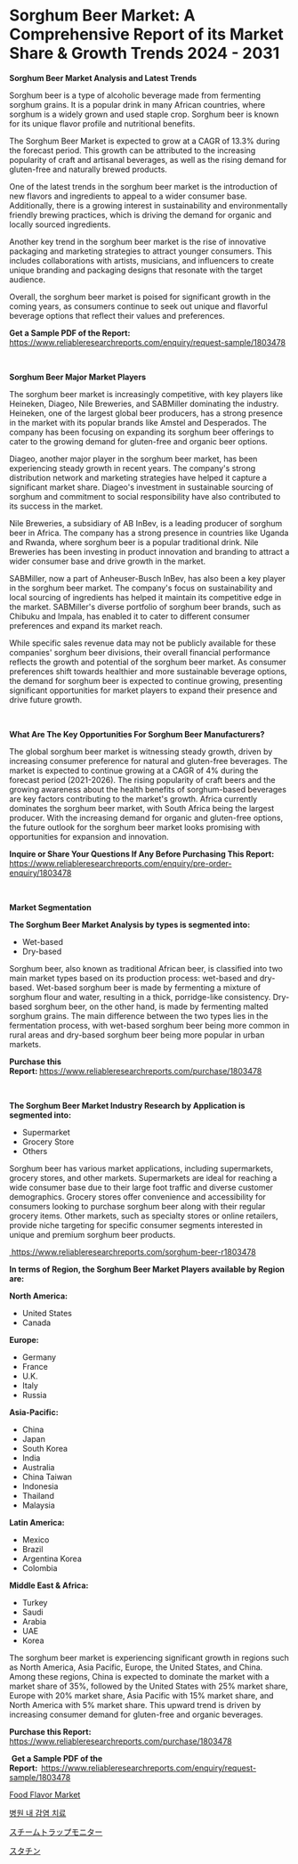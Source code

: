 <p><h1>Sorghum Beer Market: A Comprehensive Report of its Market Share & Growth Trends 2024 - 2031</h1></p><p><strong>Sorghum Beer Market Analysis and Latest Trends</strong></p>
<p><p>Sorghum beer is a type of alcoholic beverage made from fermenting sorghum grains. It is a popular drink in many African countries, where sorghum is a widely grown and used staple crop. Sorghum beer is known for its unique flavor profile and nutritional benefits.</p><p>The Sorghum Beer Market is expected to grow at a CAGR of 13.3% during the forecast period. This growth can be attributed to the increasing popularity of craft and artisanal beverages, as well as the rising demand for gluten-free and naturally brewed products.</p><p>One of the latest trends in the sorghum beer market is the introduction of new flavors and ingredients to appeal to a wider consumer base. Additionally, there is a growing interest in sustainability and environmentally friendly brewing practices, which is driving the demand for organic and locally sourced ingredients.</p><p>Another key trend in the sorghum beer market is the rise of innovative packaging and marketing strategies to attract younger consumers. This includes collaborations with artists, musicians, and influencers to create unique branding and packaging designs that resonate with the target audience.</p><p>Overall, the sorghum beer market is poised for significant growth in the coming years, as consumers continue to seek out unique and flavorful beverage options that reflect their values and preferences.</p></p>
<p><strong>Get a Sample PDF of the Report:&nbsp;</strong> <a href="https://www.reliableresearchreports.com/enquiry/request-sample/1803478">https://www.reliableresearchreports.com/enquiry/request-sample/1803478</a></p>
<p>&nbsp;</p>
<p><strong>Sorghum Beer Major Market Players</strong></p>
<p><p>The sorghum beer market is increasingly competitive, with key players like Heineken, Diageo, Nile Breweries, and SABMiller dominating the industry. Heineken, one of the largest global beer producers, has a strong presence in the market with its popular brands like Amstel and Desperados. The company has been focusing on expanding its sorghum beer offerings to cater to the growing demand for gluten-free and organic beer options.</p><p>Diageo, another major player in the sorghum beer market, has been experiencing steady growth in recent years. The company's strong distribution network and marketing strategies have helped it capture a significant market share. Diageo's investment in sustainable sourcing of sorghum and commitment to social responsibility have also contributed to its success in the market.</p><p>Nile Breweries, a subsidiary of AB InBev, is a leading producer of sorghum beer in Africa. The company has a strong presence in countries like Uganda and Rwanda, where sorghum beer is a popular traditional drink. Nile Breweries has been investing in product innovation and branding to attract a wider consumer base and drive growth in the market.</p><p>SABMiller, now a part of Anheuser-Busch InBev, has also been a key player in the sorghum beer market. The company's focus on sustainability and local sourcing of ingredients has helped it maintain its competitive edge in the market. SABMiller's diverse portfolio of sorghum beer brands, such as Chibuku and Impala, has enabled it to cater to different consumer preferences and expand its market reach.</p><p>While specific sales revenue data may not be publicly available for these companies' sorghum beer divisions, their overall financial performance reflects the growth and potential of the sorghum beer market. As consumer preferences shift towards healthier and more sustainable beverage options, the demand for sorghum beer is expected to continue growing, presenting significant opportunities for market players to expand their presence and drive future growth.</p></p>
<p>&nbsp;</p>
<p><strong>What Are The Key Opportunities For Sorghum Beer Manufacturers?</strong></p>
<p><p>The global sorghum beer market is witnessing steady growth, driven by increasing consumer preference for natural and gluten-free beverages. The market is expected to continue growing at a CAGR of 4% during the forecast period (2021-2026). The rising popularity of craft beers and the growing awareness about the health benefits of sorghum-based beverages are key factors contributing to the market's growth. Africa currently dominates the sorghum beer market, with South Africa being the largest producer. With the increasing demand for organic and gluten-free options, the future outlook for the sorghum beer market looks promising with opportunities for expansion and innovation.</p></p>
<p><strong>Inquire or Share Your Questions If Any Before Purchasing This Report:</strong> <a href="https://www.reliableresearchreports.com/enquiry/pre-order-enquiry/1803478">https://www.reliableresearchreports.com/enquiry/pre-order-enquiry/1803478</a></p>
<p>&nbsp;</p>
<p><strong>Market Segmentation</strong></p>
<p><strong>The Sorghum Beer Market Analysis by types is segmented into:</strong></p>
<p><ul><li>Wet-based</li><li>Dry-based</li></ul></p>
<p><p>Sorghum beer, also known as traditional African beer, is classified into two main market types based on its production process: wet-based and dry-based. Wet-based sorghum beer is made by fermenting a mixture of sorghum flour and water, resulting in a thick, porridge-like consistency. Dry-based sorghum beer, on the other hand, is made by fermenting malted sorghum grains. The main difference between the two types lies in the fermentation process, with wet-based sorghum beer being more common in rural areas and dry-based sorghum beer being more popular in urban markets.</p></p>
<p><strong>Purchase this Report:&nbsp;</strong><a href="https://www.reliableresearchreports.com/purchase/1803478">https://www.reliableresearchreports.com/purchase/1803478</a></p>
<p>&nbsp;</p>
<p><strong>The Sorghum Beer Market Industry Research by Application is segmented into:</strong></p>
<p><ul><li>Supermarket</li><li>Grocery Store</li><li>Others</li></ul></p>
<p><p>Sorghum beer has various market applications, including supermarkets, grocery stores, and other markets. Supermarkets are ideal for reaching a wide consumer base due to their large foot traffic and diverse customer demographics. Grocery stores offer convenience and accessibility for consumers looking to purchase sorghum beer along with their regular grocery items. Other markets, such as specialty stores or online retailers, provide niche targeting for specific consumer segments interested in unique and premium sorghum beer products.</p></p>
<p><a href="https://www.reliableresearchreports.com/sorghum-beer-r1803478">&nbsp;https://www.reliableresearchreports.com/sorghum-beer-r1803478</a></p>
<p><strong>In terms of Region, the Sorghum Beer Market Players available by Region are:</strong></p>
<p>
    <p> <strong> North America: </strong>
        <ul>
            <li>United States</li>
            <li>Canada</li>
        </ul>
        </p> 
    <p> <strong> Europe: </strong>
        <ul>
            <li>Germany</li>
            <li>France</li>
            <li>U.K.</li>
            <li>Italy</li>
            <li>Russia</li>
        </ul>
        </p> 
    <p> <strong> Asia-Pacific: </strong>
        <ul>
            <li>China</li>
            <li>Japan</li>
            <li>South Korea</li>
            <li>India</li>
            <li>Australia</li>
            <li>China Taiwan</li>
            <li>Indonesia</li>
            <li>Thailand</li>
            <li>Malaysia</li>
        </ul>
        </p> 
    <p> <strong> Latin America: </strong>
        <ul>
            <li>Mexico</li>
            <li>Brazil</li>
            <li>Argentina Korea</li>
            <li>Colombia</li>
        </ul>
        </p> 
    <p> <strong> Middle East & Africa: </strong>
        <ul>
            <li>Turkey</li>
            <li>Saudi</li>
            <li>Arabia</li>
            <li>UAE</li>
            <li>Korea</li>
        </ul>
    </p>
    </p>
<p><p>The sorghum beer market is experiencing significant growth in regions such as North America, Asia Pacific, Europe, the United States, and China. Among these regions, China is expected to dominate the market with a market share of 35%, followed by the United States with 25% market share, Europe with 20% market share, Asia Pacific with 15% market share, and North America with 5% market share. This upward trend is driven by increasing consumer demand for gluten-free and organic beverages.</p></p>
<p><strong>Purchase this Report: </strong><a href="https://www.reliableresearchreports.com/purchase/1803478">https://www.reliableresearchreports.com/purchase/1803478</a></p>
<p>&nbsp;<strong>Get a Sample PDF of the Report:&nbsp;&nbsp;</strong><a href="https://www.reliableresearchreports.com/enquiry/request-sample/1803478">https://www.reliableresearchreports.com/enquiry/request-sample/1803478</a></p>
<p><strong></strong></p>
<p><p><a href="https://github.com/gamblestampleyjenny50m5sl6/Market-Research-Report-List-2/blob/main/food-flavor-market.md">Food Flavor Market</a></p><p><a href="https://medium.com/@hettiestehr/%EB%B3%91%EC%9B%90%ED%9A%8D%EB%93%9D%EA%B0%90%EC%97%BC%EC%B9%98%EB%A3%8C-%EC%8B%9C%EC%9E%A5-%EC%8B%9C%EC%9E%A5-cagr-%EC%8B%9C%EC%9E%A5-%EB%8F%99%ED%96%A5-%EB%B0%8F-%EC%84%B1%EC%9E%A5-%EC%A0%84%EB%9E%B5%EC%97%90-%EB%8C%80%ED%95%9C-%ED%86%B5%EC%B0%B0%EB%A0%A5-18e5e983af13">병원 내 감염 치료</a></p><p><a href="https://github.com/MosesSpinka1914/Market-Research-Report-List-1/blob/main/814404618100.md">スチームトラップモニター</a></p><p><a href="https://github.com/lababdou/Market-Research-Report-List-3/blob/main/889494418095.md">スタチン</a></p></p>